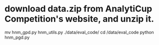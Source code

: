 # download data.zip from AnalytiCup Competition's website, and unzip it.
mv hnm_gpd.py hnm_utils.py ./data/eval_code/
cd /data/eval_code
python hnm_pgd.py
